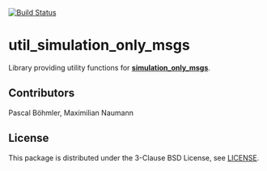 [![Build Status](https://api.travis-ci.org/coincar-sim/util_simulation_only_msgs.svg)](https://travis-ci.org/coincar-sim/util_simulation_only_msgs)

# util_simulation_only_msgs

Library providing utility functions for [**simulation_only_msgs**](https://github.com/coincar-sim/simulation_only_msgs).

## Contributors
Pascal Böhmler, Maximilian Naumann

## License
This package is distributed under the 3-Clause BSD License, see [LICENSE](LICENSE).
